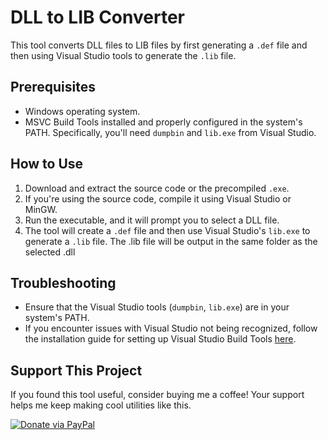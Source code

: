 # DLL to LIB Converter

This tool converts DLL files to LIB files by first generating a `.def` file and then using Visual Studio tools to generate the `.lib` file.

## Prerequisites

- Windows operating system.
- MSVC Build Tools installed and properly configured in the system's PATH. Specifically, you'll need `dumpbin` and `lib.exe` from Visual Studio.

## How to Use

1. Download and extract the source code or the precompiled `.exe`.
2. If you're using the source code, compile it using Visual Studio or MinGW.
3. Run the executable, and it will prompt you to select a DLL file.
4. The tool will create a `.def` file and then use Visual Studio's `lib.exe` to generate a `.lib` file. The .lib file will be output in the same folder as the selected .dll

## Troubleshooting

- Ensure that the Visual Studio tools (`dumpbin`, `lib.exe`) are in your system's PATH.
- If you encounter issues with Visual Studio not being recognized, follow the installation guide for setting up Visual Studio Build Tools [here](https://visualstudio.microsoft.com/visual-cpp-build-tools/).

## Support This Project

If you found this tool useful, consider buying me a coffee! Your support helps me keep making cool utilities like this.  

[![Donate via PayPal](https://img.shields.io/badge/Donate-PayPal-blue.svg)](https://www.paypal.com/donate/?hosted_button_id=RC5Y5MH5FWU3Q)
